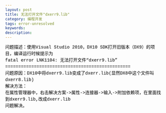 ```yaml
---
layout: post
title: 无法打开文件"dxerr9.lib"
category: 编程开发
tags: error-unresolved
keywords: 
description: 
---
```


<span class="Apple-style-span"
style="widows:2;text-transform:none;text-indent:0px;display:inline !important;font:14px/21px verdana, 'courier new';white-space:normal;orphans:2;float:none;letter-spacing:normal;color:#000000;word-spacing:0px;-webkit-text-size-adjust:auto;-webkit-text-stroke-width:0px;">问题描述：使用Visual
Studio 2010，DX10 SDK打开旧版本（DX9）的项目，编译运行时候提示为</span>\
 <span class="Apple-style-span"
style="widows:2;text-transform:none;text-indent:0px;display:inline !important;font:14px/21px verdana, 'courier new';white-space:normal;orphans:2;float:none;letter-spacing:normal;color:#000000;word-spacing:0px;-webkit-text-size-adjust:auto;-webkit-text-stroke-width:0px;">fatal
error LNK1104: 无法打开文件“dxerr9.lib”</span>\
 <span class="Apple-style-span"
style="widows:2;text-transform:none;text-indent:0px;display:inline !important;font:14px/21px verdana, 'courier new';white-space:normal;orphans:2;float:none;letter-spacing:normal;color:#000000;word-spacing:0px;-webkit-text-size-adjust:auto;-webkit-text-stroke-width:0px;">================================================</span>\
 <span class="Apple-style-span"
style="widows:2;text-transform:none;text-indent:0px;display:inline !important;font:14px/21px verdana, 'courier new';white-space:normal;orphans:2;float:none;letter-spacing:normal;color:#000000;word-spacing:0px;-webkit-text-size-adjust:auto;-webkit-text-stroke-width:0px;">问题原因：DX10中将dxerr9.lib变成了dxerr.lib(显然DX8中这个文件叫dxerr8.lib)</span>\
 <span class="Apple-style-span"
style="widows:2;text-transform:none;text-indent:0px;display:inline !important;font:14px/21px verdana, 'courier new';white-space:normal;orphans:2;float:none;letter-spacing:normal;color:#000000;word-spacing:0px;-webkit-text-size-adjust:auto;-webkit-text-stroke-width:0px;">解决方法：</span>\
 <span class="Apple-style-span"
style="widows:2;text-transform:none;text-indent:0px;display:inline !important;font:14px/21px verdana, 'courier new';white-space:normal;orphans:2;float:none;letter-spacing:normal;color:#000000;word-spacing:0px;-webkit-text-size-adjust:auto;-webkit-text-stroke-width:0px;">在属性管理器中，右击解决方案-\>属性-\>连接器-\>输入-\>附加依赖项，在里面找到dxerr9.lib,改成dxerr.lib</span>\
 <span class="Apple-style-span"
style="widows:2;text-transform:none;text-indent:0px;display:inline !important;font:14px/21px verdana, 'courier new';white-space:normal;orphans:2;float:none;letter-spacing:normal;color:#000000;word-spacing:0px;-webkit-text-size-adjust:auto;-webkit-text-stroke-width:0px;">问题解决。</span>







